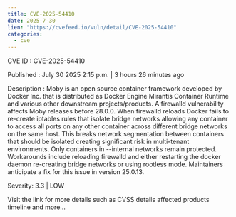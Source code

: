 ```yaml
--- 
title: CVE-2025-54410
date: 2025-7-30
lien: "https://cvefeed.io/vuln/detail/CVE-2025-54410"
categories:
  - cve
---
```


CVE ID : CVE-2025-54410

Published :  July 30
2025
2:15 p.m. | 3 hours
26 minutes ago

Description : Moby is an open source container framework developed by Docker Inc. that is distributed as Docker Engine
Mirantis Container Runtime
and various other downstream projects/products. A firewalld vulnerability affects Moby releases before 28.0.0. When firewalld reloads
Docker fails to re-create iptables rules that isolate bridge networks
allowing any container to access all ports on any other container across different bridge networks on the same host. This breaks network segmentation between containers that should be isolated
creating significant risk in multi-tenant environments. Only containers in --internal networks remain protected.
Workarounds include reloading firewalld and either restarting the docker daemon
re-creating bridge networks
or using rootless mode. Maintainers anticipate a fix for this issue in version 25.0.13.

Severity: 3.3 | LOW

Visit the link for more details
such as CVSS details
affected products
timeline
and more...
